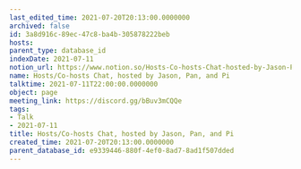 ```yaml
---
last_edited_time: 2021-07-20T20:13:00.0000000
archived: false
id: 3a8d916c-89ec-47c8-ba4b-305878222beb
hosts: 
parent_type: database_id
indexDate: 2021-07-11
notion_url: https://www.notion.so/Hosts-Co-hosts-Chat-hosted-by-Jason-Pan-and-Pi-3a8d916c89ec47c8ba4b305878222beb
name: Hosts/Co-hosts Chat, hosted by Jason, Pan, and Pi
talktime: 2021-07-11T22:00:00.0000000
object: page
meeting_link: https://discord.gg/bBuv3mCQQe
tags:
- Talk
- 2021-07-11
title: Hosts/Co-hosts Chat, hosted by Jason, Pan, and Pi
created_time: 2021-07-20T20:13:00.0000000
parent_database_id: e9339446-880f-4ef0-8ad7-8ad1f507dded
---
```





